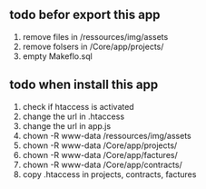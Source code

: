 ## todo befor export this app 

1. remove files in /ressources/img/assets
2. remove folsers in /Core/app/projects/
3. empty Makeflo.sql


## todo when install this app

1. check if htaccess is activated
2. change the url in .htaccess
3. change the url in app.js
4. chown -R www-data /ressources/img/assets
5. chown -R www-data /Core/app/projects/
6. chown -R www-data /Core/app/factures/
7. chown -R www-data /Core/app/contracts/
8. copy .htaccess in projects, contracts, factures